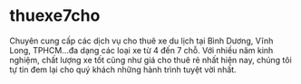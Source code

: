 # thuexe7cho
Chuyên cung cấp các dịch vụ cho thuê xe du lịch tại Bình Dương, Vĩnh Long, TPHCM...đa dạng các loại xe từ 4 đến 7 chỗ. Với nhiều năm kinh nghiệm, chất lượng xe tốt cũng như giá cho thuê rẻ nhất hiện nay, chúng tôi tự tin đem lại cho quý khách những hành trình tuyệt vời nhất.
